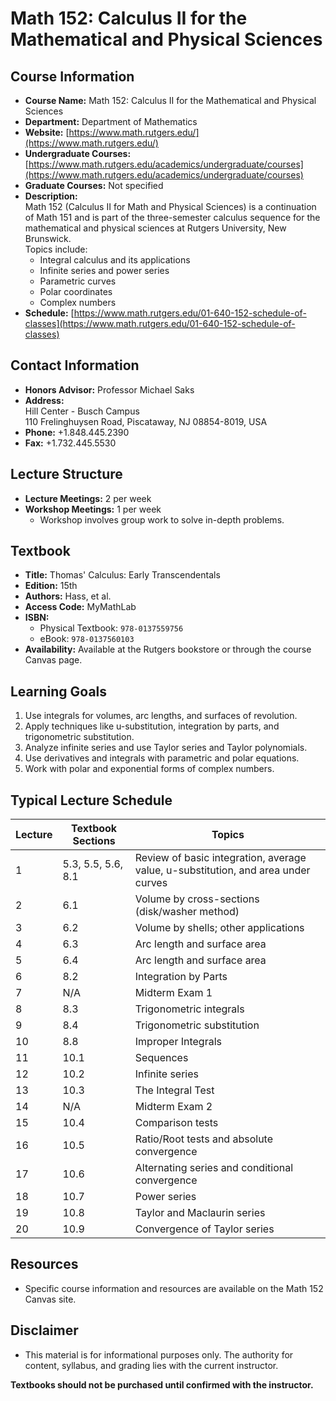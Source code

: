 # Math 152: Calculus II for the Mathematical and Physical Sciences

## Course Information
- **Course Name:** Math 152: Calculus II for the Mathematical and Physical Sciences
- **Department:** Department of Mathematics  
- **Website:** [https://www.math.rutgers.edu/](https://www.math.rutgers.edu/)  
- **Undergraduate Courses:** [https://www.math.rutgers.edu/academics/undergraduate/courses](https://www.math.rutgers.edu/academics/undergraduate/courses)  
- **Graduate Courses:** Not specified  
- **Description:**  
  Math 152 (Calculus II for Math and Physical Sciences) is a continuation of Math 151 and is part of the three-semester calculus sequence for the mathematical and physical sciences at Rutgers University, New Brunswick.  
  Topics include:
  - Integral calculus and its applications
  - Infinite series and power series
  - Parametric curves
  - Polar coordinates
  - Complex numbers
- **Schedule:** [https://www.math.rutgers.edu/01-640-152-schedule-of-classes](https://www.math.rutgers.edu/01-640-152-schedule-of-classes)

## Contact Information
- **Honors Advisor:** Professor Michael Saks  
- **Address:**  
  Hill Center - Busch Campus  
  110 Frelinghuysen Road, Piscataway, NJ 08854-8019, USA  
- **Phone:** +1.848.445.2390  
- **Fax:** +1.732.445.5530  

## Lecture Structure
- **Lecture Meetings:** 2 per week  
- **Workshop Meetings:** 1 per week  
  - Workshop involves group work to solve in-depth problems.  

## Textbook
- **Title:** Thomas' Calculus: Early Transcendentals  
- **Edition:** 15th  
- **Authors:** Hass, et al.  
- **Access Code:** MyMathLab  
- **ISBN:**  
  - Physical Textbook: `978-0137559756`  
  - eBook: `978-0137560103`  
- **Availability:** Available at the Rutgers bookstore or through the course Canvas page.  

## Learning Goals
1. Use integrals for volumes, arc lengths, and surfaces of revolution.  
2. Apply techniques like u-substitution, integration by parts, and trigonometric substitution.  
3. Analyze infinite series and use Taylor series and Taylor polynomials.  
4. Use derivatives and integrals with parametric and polar equations.  
5. Work with polar and exponential forms of complex numbers.

## Typical Lecture Schedule
| Lecture | Textbook Sections | Topics |
|---------|--------------------|--------|
| 1       | 5.3, 5.5, 5.6, 8.1 | Review of basic integration, average value, u-substitution, and area under curves |
| 2       | 6.1                | Volume by cross-sections (disk/washer method) |
| 3       | 6.2                | Volume by shells; other applications |
| 4       | 6.3                | Arc length and surface area |
| 5       | 6.4                | Arc length and surface area |
| 6       | 8.2                | Integration by Parts |
| 7       | N/A                | Midterm Exam 1 |
| 8       | 8.3                | Trigonometric integrals |
| 9       | 8.4                | Trigonometric substitution |
| 10      | 8.8                | Improper Integrals |
| 11      | 10.1               | Sequences |
| 12      | 10.2               | Infinite series |
| 13      | 10.3               | The Integral Test |
| 14      | N/A                | Midterm Exam 2 |
| 15      | 10.4               | Comparison tests |
| 16      | 10.5               | Ratio/Root tests and absolute convergence |
| 17      | 10.6               | Alternating series and conditional convergence |
| 18      | 10.7               | Power series |
| 19      | 10.8               | Taylor and Maclaurin series |
| 20      | 10.9               | Convergence of Taylor series |

## Resources
- Specific course information and resources are available on the Math 152 Canvas site.

## Disclaimer
- This material is for informational purposes only. The authority for content, syllabus, and grading lies with the current instructor.  

**Textbooks should not be purchased until confirmed with the instructor.**  

